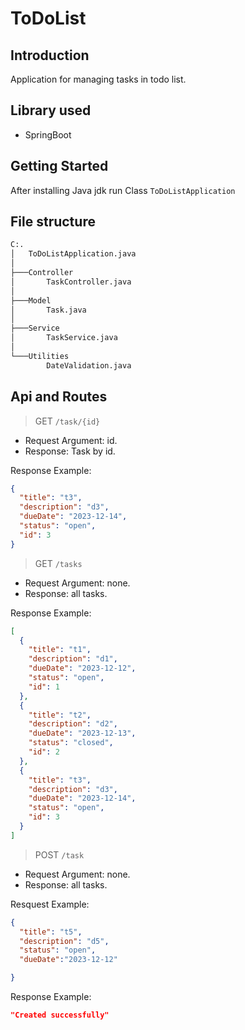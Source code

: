 # ToDoList

## Introduction

Application for managing tasks in todo list.

## Library used

* SpringBoot

## Getting Started

After installing Java jdk run Class ```ToDoListApplication```

## File structure

```cmd
C:.
│   ToDoListApplication.java
│
├───Controller
│       TaskController.java
│
├───Model
│       Task.java
│
├───Service
│       TaskService.java
│
└───Utilities
        DateValidation.java
```

## Api and Routes

> GET `/task/{id}`

* Request Argument: id.
* Response: Task by id.

Response Example:

```json
{
  "title": "t3",
  "description": "d3",
  "dueDate": "2023-12-14",
  "status": "open",
  "id": 3
}
```

> GET `/tasks`

* Request Argument: none.
* Response: all tasks.

Response Example:

```json
[
  {
    "title": "t1",
    "description": "d1",
    "dueDate": "2023-12-12",
    "status": "open",
    "id": 1
  },
  {
    "title": "t2",
    "description": "d2",
    "dueDate": "2023-12-13",
    "status": "closed",
    "id": 2
  },
  {
    "title": "t3",
    "description": "d3",
    "dueDate": "2023-12-14",
    "status": "open",
    "id": 3
  }
]
```
> POST `/task`

* Request Argument: none.
* Response: all tasks.

Resquest Example:

```json
{
  "title": "t5",
  "description": "d5",
  "status": "open",
  "dueDate":"2023-12-12"

}
```
Response Example:

```json
"Created successfully"
```